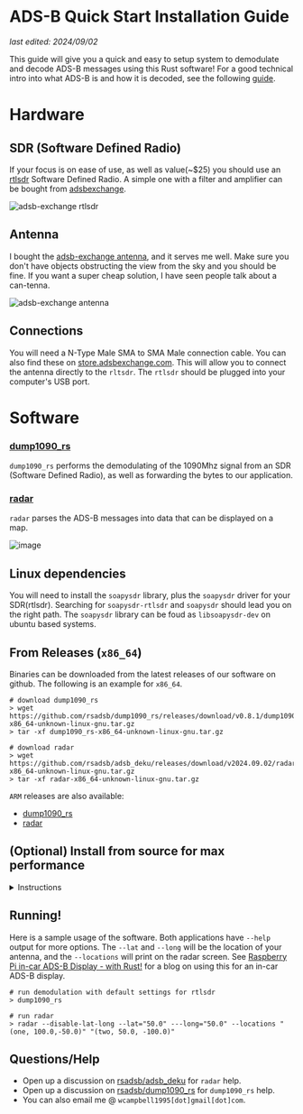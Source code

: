 # ADS-B Quick Start Installation Guide
_last edited: 2024/09/02_

This guide will give you a quick and easy to setup system to demodulate and decode ADS-B messages using this Rust software!
For a good technical intro into what ADS-B is and how it is decoded, see the following [guide](https://mode-s.org/decode/).

# Hardware

## SDR (Software Defined Radio)
If your focus is on ease of use, as well as value(~$25) you should use an [rtlsdr](https://www.rtl-sdr.com/about-rtl-sdr/) Software Defined Radio.
A simple one with a filter and amplifier can be bought from [adsbexchange](https://store.adsbexchange.com/products/adsbexchange-com-r820t2-rtl2832u-0-5-ppm-tcxo-ads-b-sdr-w-amp-and-1090-mhz-filter-software-on-industrial-microsd).

![adsb-exchange rtlsdr](https://cdn.shopify.com/s/files/1/1618/5293/products/BlueSDRantennaandmicroSD_1024x1024@2x.png?v=1643391183)

## Antenna
I bought the [adsb-exchange antenna](https://store.adsbexchange.com/products/5-5dbi-1090-978-antenna), and it serves me well. Make sure you don't have objects obstructing the view
from the sky and you should be fine. If you want a super cheap solution, I have seen people talk about a can-tenna.

![adsb-exchange antenna](https://cdn.shopify.com/s/files/1/1618/5293/products/IMG_9964_1_1024x1024@2x.jpg?v=1570168212)

## Connections

You will need a N-Type Male SMA to SMA Male connection cable. You can also find these on [store.adsbexchange.com](https://store.adsbexchange.com/collections/all). This will allow you to connect the antenna directly to the `rltsdr`.
The `rtlsdr` should be plugged into your computer's USB port.

# Software

### [dump1090_rs](https://github.com/rsadsb/dump1090_rs)
`dump1090_rs` performs the demodulating of the 1090Mhz signal from an SDR (Software Defined Radio),
as well as forwarding the bytes to our application.

### [radar](https://github.com/rsadsb/adsb_deku)
`radar` parses the ADS-B messages into data that can be displayed on a map.

![image](https://github.com/rsadsb/adsb_deku/raw/master/media/peek_2022_08_19.gif)

## Linux dependencies
You will need to install the `soapysdr` library, plus the `soapysdr` driver for your SDR(rtlsdr).
Searching for `soapysdr-rtlsdr` and `soapysdr` should lead you on the right path.
The `soapysdr` library can be foud as `libsoapysdr-dev` on ubuntu based systems.

## From Releases (`x86_64`)
Binaries can be downloaded from the latest releases of our software on github.
The following is an example for `x86_64`.
```
# download dump1090_rs
> wget https://github.com/rsadsb/dump1090_rs/releases/download/v0.8.1/dump1090_rs-x86_64-unknown-linux-gnu.tar.gz
> tar -xf dump1090_rs-x86_64-unknown-linux-gnu.tar.gz

# download radar
> wget https://github.com/rsadsb/adsb_deku/releases/download/v2024.09.02/radar-x86_64-unknown-linux-gnu.tar.gz
> tar -xf radar-x86_64-unknown-linux-gnu.tar.gz
```

`ARM` releases are also available:
- [dump1090_rs](https://github.com/rsadsb/dump1090_rs/releases/tag/v0.8.1)
- [radar](https://github.com/rsadsb/adsb_deku/releases/tag/v2024.09.02)


## (Optional) Install from source for max performance

<details>
  <summary>Instructions</summary>

#### Native CPU features
Building from source is recommended, since many of the DSP(Digital Signal Processing) algorithms benefit from
cpu features such as AVX(Advanced Vector Extensions) on x86 architectures.
These are currently only detected at compile time and is the reason for `RUSTFLAGS="-C target-cpu=native"` in the following install commands.

#### Install Compiler
Goto [rustup.rs](https://rustup.rs) and follow instructions for installing `rust` and `cargo`.
The current msrv(minimum supported rust version) is `1.64.0`.

### Install soapysdr library
You will need the soapysdr library. For example, this is `libsoapysdr-dev` on ubuntu based platforms.

### Clang
Install `libclang`, found as `libclang-dev` on ubuntu.

### [dump1090_rs](https://github.com/rsadsb/dump1090_rs) from master branch
```shell
RUSTFLAGS="-C target-cpu=native" cargo install --git https://github.com/rsadsb/dump1090_rs
```

### [radar](https://github.com/rsadsb/adsb_deku) from master branch

```shell
RUSTFLAGS="-C target-cpu=native" cargo install --git https://github.com/rsadsb/adsb_deku rsadsb_apps --bin radar
```
</details>

## Running!
Here is a sample usage of the software. Both applications have `--help` output for more options.
The `--lat` and `--long` will be the location of your antenna, and the `--locations` will print on the radar screen.
See [Raspberry Pi in-car ADS-B Display - with Rust!](rasp-pi-display.md) for a blog on using this for an in-car ADS-B display.
```text
# run demodulation with default settings for rtlsdr
> dump1090_rs

# run radar
> radar --disable-lat-long --lat="50.0" ---long="50.0" --locations "(one, 100.0,-50.0)" "(two, 50.0, -100.0)"
```

## Questions/Help
* Open up a discussion on [rsadsb/adsb_deku](https://github.com/rsadsb/adsb_deku/discussions) for `radar` help.
* Open up a discussion on [rsadsb/dump1090_rs](https://github.com/rsadsb/dump1090_rs/discussions) for `dump1090_rs` help.
* You can also email me @ `wcampbell1995[dot]gmail[dot]com`.
